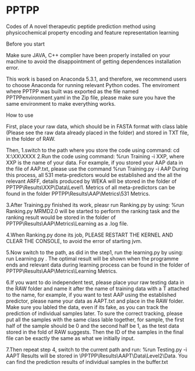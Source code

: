 # PPTPP
Codes of A novel therapeutic peptide prediction method using physicochemical property encoding and feature representation learning

Before you start

Make sure JAVA, C++ complier have been properly installed on your machine to avoid the disappointment of getting dependences installation error.

This work is based on Anaconda 5.3.1, and therefore, we recommend users to choose Anaconda for running relevant Python codes.
The enviroment where PPTPP was built was exported as the file named PPTPPenvironment.yaml in the Zip file, please make sure you have the same environment to make everything works.

How to use

First, place your raw data, which should be in FASTA format with class lable (Please see the raw data already placed in the folder) and stored in TXT file, in the folder of RAW.

Then, 
1.switch to the path where you store the code using command: cd X:\XX\XXXX
2.Run the code using command: %run Training -i XXP, where XXP is the name of your data. For example, if you stored your AAP data in the file of AAP.txt, please use the command  %run Training.py -i AAP
During this process, all 531 meta-predictors would be established and the all the relevant ARFF, details produced by WEKA will be stored in the folder of PPTPP\Results\XXP\Data\Level1. Metrics of all meta-predictors can be found in the folder PPTPP\Results\AAP\Metrics\531 Metrics.

3.After Training.py finished its work, pleasr run Ranking.py by using: %run Ranking.py
MRMD2.0 will be started to perform the ranking task and the ranking result would be stored in the folder of PPTPP\Results\AAP\Metrics\Learning as a .log file.

4.When Ranking.py done its job, PLEASE RESTART THE KERNEL AND CLEAR THE CONSOLE, to avoid the error of starting jvm.

5.Now switch to the path, as did in the step1, run the learning.py by using: run Learning.py . The optimal result will be shown when the programme ends and relevant data during learning process can be found in the folder of PPTPP\Results\AAP\Metrics\Learning Metrics.

6.If you want to do independent test, please place your raw testing data in the RAW folder and name it after the name of training data with a T attached to the name, for example, if you want to test AAP using the established predictor, please name your data as AAPT.txt and place in the RAW folder. Make sure you labled the data, even if its fake, as you can track the prediction of individual samples later. To sure the correct tracking, please put all the samples with the same class lable together, for sample, the first half of the sample should be 0 and the second half be 1, as the test data stored in the fold of RAW suggests. Then the ID of the samples in the final file can be exactly the same as what we initially input.

7.Then repeat step 4, switch to the current path and run: %run Testing.py -i AAPT 
Results will be stored in \PPTPP\Results\AAPT\Data\Level2\Data. You can find the prediction results of individual samples in the buffer.txt 
